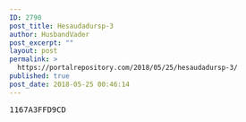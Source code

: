 ```yaml
---
ID: 2790
post_title: Hesaudadursp-3
author: HusbandVader
post_excerpt: ""
layout: post
permalink: >
  https://portalrepository.com/2018/05/25/hesaudadursp-3/
published: true
post_date: 2018-05-25 00:46:14
---
```

<pre>1167A3FFD9CD</pre>